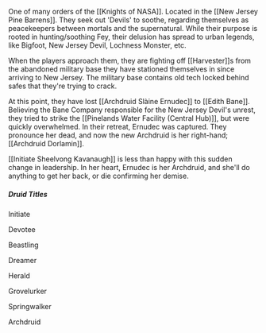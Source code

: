 One of many orders of the [[Knights of NASA]]. Located in the [[New Jersey Pine Barrens]].  They seek out 'Devils' to soothe, regarding themselves as peacekeepers between mortals and the supernatural.  While their purpose is rooted in hunting/soothing Fey, their delusion has spread to urban legends, like Bigfoot, New Jersey Devil, Lochness Monster, etc.

When the players approach them, they are fighting off [[Harvester]]s from the abandoned military base they have stationed themselves in since arriving to New Jersey.  The military base contains old tech locked behind safes that they're trying to crack.

At this point, they have lost [[Archdruid Slàine Ernudec]] to [[Edith Bane]].  Believing the Bane Company responsible for the New Jersey Devil's unrest, they tried to strike the [[Pinelands Water Facility (Central Hub)]], but were quickly overwhelmed.  In their retreat, Ernudec was captured.  They pronounce her dead, and now the new Archdruid is her right-hand; [[Archdruid Dorlamin]].

[[Initiate Sheelvong Kavanaugh]] is less than happy with this sudden change in leadership.  In her heart, Ernudec is her Archdruid, and she'll do anything to get her back, or die confirming her demise.

##### Druid Titles

Initiate

Devotee

Beastling

Dreamer

Herald

Grovelurker

Springwalker

Archdruid